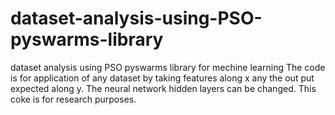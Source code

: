# dataset-analysis-using-PSO-pyswarms-library
dataset analysis using PSO pyswarms library for mechine learning 
The code is for application of any dataset by taking features along x any the out put expected along y. The neural network hidden layers can be changed. This coke is for research purposes.
